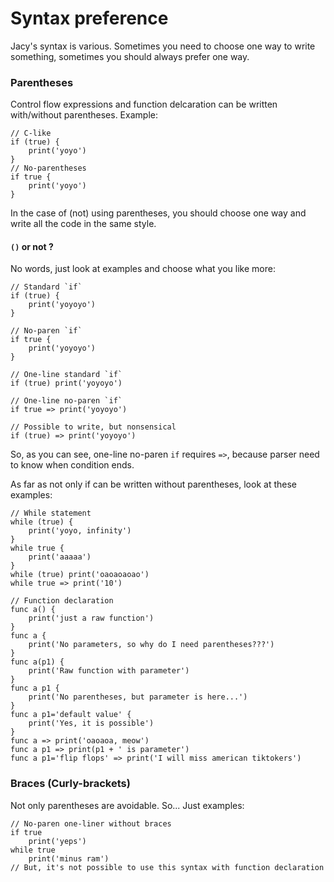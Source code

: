 # Syntax preference
Jacy's syntax is various. Sometimes you need to choose one way to write something, sometimes you should always prefer one way.

### Parentheses
Control flow expressions and function delcaration can be written with/without parentheses.
Example:
```
// C-like
if (true) {
    print('yoyo')
}
// No-parentheses
if true {
    print('yoyo')
}
```
In the case of (not) using parentheses, you should choose one way and write all the code in the same style.

#### `()` or not ?
No words, just look at examples and choose what you like more:
```
// Standard `if`
if (true) {
    print('yoyoyo')
}

// No-paren `if`
if true {
    print('yoyoyo')
}

// One-line standard `if`
if (true) print('yoyoyo')

// One-line no-paren `if`
if true => print('yoyoyo')

// Possible to write, but nonsensical
if (true) => print('yoyoyo')
```
So, as you can see, one-line no-paren `if` requires `=>`, because parser need to know when condition ends.

As far as not only if can be written without parentheses, look at these examples:
```
// While statement
while (true) {
    print('yoyo, infinity')
}
while true {
    print('aaaaa')
}
while (true) print('oaoaoaoao')
while true => print('10')

// Function declaration
func a() {
    print('just a raw function')
}
func a {
    print('No parameters, so why do I need parentheses???')
}
func a(p1) {
    print('Raw function with parameter')
}
func a p1 {
    print('No parentheses, but parameter is here...')
}
func a p1='default value' {
    print('Yes, it is possible')
}
func a => print('oaoaoa, meow')
func a p1 => print(p1 + ' is parameter')
func a p1='flip flops' => print('I will miss american tiktokers')
```

### Braces (Curly-brackets)
Not only parentheses are avoidable. So... Just examples:
```
// No-paren one-liner without braces
if true
    print('yeps')
while true
    print('minus ram')
// But, it's not possible to use this syntax with function declaration
```
